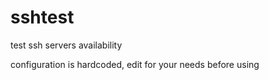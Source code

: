 # sshtest
test ssh servers availability

configuration is hardcoded, edit for your needs before using
